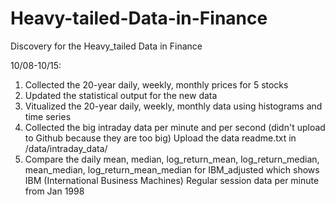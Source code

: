 # Heavy-tailed-Data-in-Finance

Discovery for the Heavy_tailed Data in Finance

10/08-10/15:

1. Collected the 20-year daily, weekly, monthly prices for 5 stocks
2. Updated the statistical output for the new data
3. Vitualized the 20-year daily, weekly, monthly data using histograms and time series
4. Collected the big intraday data per minute and per second (didn't upload to Github because they are too big) Upload the data readme.txt 
in /data/intraday_data/
5. Compare the daily mean, median, log_return_mean, log_return_median, mean_median, log_return_mean_median for IBM_adjusted which shows
IBM (International Business Machines) Regular session data per minute from Jan 1998
